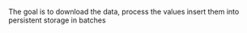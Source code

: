 The goal is to download the data, 
process the values 
insert them into persistent storage in batches


